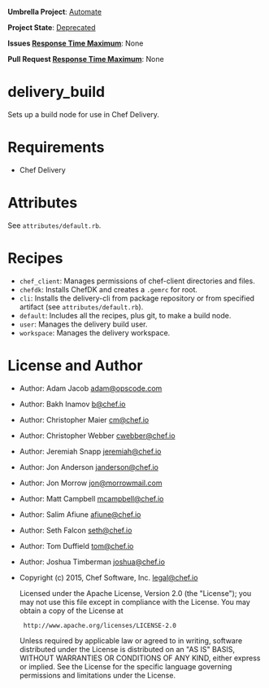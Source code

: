 **Umbrella Project**: [Automate](https://github.com/chef/chef-oss-practices/blob/master/projects/chef-automate.md)

**Project State**: [Deprecated](https://github.com/chef/chef-oss-practices/blob/master/repo-management/repo-states.md#deprecated)

**Issues [Response Time Maximum](https://github.com/chef/chef-oss-practices/blob/master/repo-management/repo-states.md)**: None

**Pull Request [Response Time Maximum](https://github.com/chef/chef-oss-practices/blob/master/repo-management/repo-states.md)**: None

# delivery_build

Sets up a build node for use in Chef Delivery.

# Requirements

- Chef Delivery

# Attributes

See `attributes/default.rb`.

# Recipes

* `chef_client`: Manages permissions of chef-client directories and files.
* `chefdk`: Installs ChefDK and creates a `.gemrc` for root.
* `cli`: Installs the delivery-cli from package repository or from specified artifact (see `attributes/default.rb`).
* `default`: Includes all the recipes, plus git, to make a build node.
* `user`: Manages the delivery build user.
* `workspace`: Manages the delivery workspace.

# License and Author

- Author: Adam Jacob <adam@opscode.com>
- Author: Bakh Inamov <b@chef.io>
- Author: Christopher Maier <cm@chef.io>
- Author: Christopher Webber <cwebber@chef.io>
- Author: Jeremiah Snapp <jeremiah@chef.io>
- Author: Jon Anderson <janderson@chef.io>
- Author: Jon Morrow <jon@morrowmail.com>
- Author: Matt Campbell <mcampbell@chef.io>
- Author: Salim Afiune <afiune@chef.io>
- Author: Seth Falcon <seth@chef.io>
- Author: Tom Duffield <tom@chef.io>
- Author: Joshua Timberman <joshua@chef.io>

- Copyright (c) 2015, Chef Software, Inc. <legal@chef.io>

    Licensed under the Apache License, Version 2.0 (the "License");
    you may not use this file except in compliance with the License.
    You may obtain a copy of the License at

       http://www.apache.org/licenses/LICENSE-2.0

    Unless required by applicable law or agreed to in writing, software
    distributed under the License is distributed on an "AS IS" BASIS,
    WITHOUT WARRANTIES OR CONDITIONS OF ANY KIND, either express or implied.
    See the License for the specific language governing permissions and
    limitations under the License.
